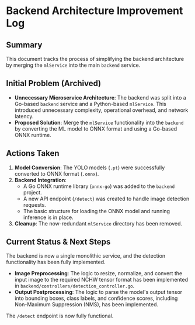 # Backend Architecture Improvement Log

## Summary

This document tracks the process of simplifying the backend architecture by merging the `mlService` into the main `backend` service.

## Initial Problem (Archived)

- **Unnecessary Microservice Architecture**: The backend was split into a Go-based `backend` service and a Python-based `mlService`. This introduced unnecessary complexity, operational overhead, and network latency.
- **Proposed Solution**: Merge the `mlService` functionality into the `backend` by converting the ML model to ONNX format and using a Go-based ONNX runtime.

## Actions Taken

1.  **Model Conversion**: The YOLO models (`.pt`) were successfully converted to ONNX format (`.onnx`).
2.  **Backend Integration**:
    - A Go ONNX runtime library (`onnx-go`) was added to the `backend` project.
    - A new API endpoint (`/detect`) was created to handle image detection requests.
    - The basic structure for loading the ONNX model and running inference is in place.
3.  **Cleanup**: The now-redundant `mlService` directory has been removed.

## Current Status & Next Steps

The backend is now a single monolithic service, and the detection functionality has been fully implemented.

- **Image Preprocessing**: The logic to resize, normalize, and convert the input image to the required NCHW tensor format has been implemented in `backend/controllers/detection_controller.go`.
- **Output Postprocessing**: The logic to parse the model's output tensor into bounding boxes, class labels, and confidence scores, including Non-Maximum Suppression (NMS), has been implemented.

The `/detect` endpoint is now fully functional.
